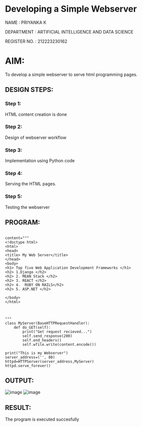 # Developing a Simple Webserver

NAME : PRIYANKA K

DEPARTMENT : ARTIFICIAL INTELLIGENCE AND DATA SCIENCE

REGISTER NO. : 212223230162


# AIM:

To develop a simple webserver to serve html programming pages.

## DESIGN STEPS:

### Step 1:

HTML content creation is done

### Step 2:

Design of webserver workflow

### Step 3:

Implementation using Python code

### Step 4:

Serving the HTML pages.

### Step 5:

Testing the webserver

## PROGRAM:
```

content="""
<!doctype html>
<html>
<head>
<title> My Web Server</title>
</head>
<body>
<h1> Top five Web Application Development Frameworks </h1>
<h2> 1.Django </h2>
<h2> 2. MEAN Stack </h2>
<h2> 3. REACT </h2>
<h2> 4.  RUBY ON RAILS</h2>
<h2> 5. ASP.NET </h2>

</body>
</html>



"""
class MyServer(BaseHTTPRequestHandler):
    def do_GET(self):
        print("Get request recieved...")
        self.send_response(200)
        self.end_headers()
        self.wfile.write(content.encode())

print("This is my Webserver")
server_address=('', 80)
httpd=HTTPServer(server_address,MyServer)
httpd.serve_forever()
```
## OUTPUT:
![image](https://github.com/Priyanka1846/webserver/assets/139425809/e15cb79c-0991-4218-9ec7-12a4e0253779)
![image](https://github.com/Priyanka1846/webserver/assets/139425809/f77f3607-b2b8-4b18-84cd-051ef995efcb)


## RESULT:
The program is executed succesfully
